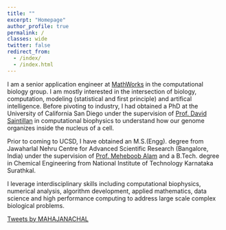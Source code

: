 ```yaml
---
title: ""
excerpt: "Homepage"
author_profile: true
permalink: /
classes: wide
twitter: false
redirect_from: 
  - /index/
  - /index.html
---
```


I am a senior application engineer at <a href="https://www.mathworks.com/">MathWorks</a> in the computational biology group. I am mostly interested in the intersection of biology, computation, modeling (statistical and first principle) and artifical intelligence. Before pivoting to industry, I had obtained a PhD at the University of California San Diego under the supervision of <a href="http://stokeslet.ucsd.edu/index.html">Prof. David Saintillan</a> in computational biophysics to understand how our genome organizes inside the nucleus of a cell. 

Prior to coming to UCSD, I have obtained an M.S.(Engg). degree from Jawaharlal Nehru Centre for Advanced Scientific Research (Bangalore, India) under the supervision of <a href="https://www.jncasr.ac.in/faculty/meheboob/">Prof. Meheboob Alam</a> and a B.Tech. degree in Chemical Engineering from National Institute of Technology Karnataka Surathkal.

I leverage interdisciplinary skills including computational biophysics, numerical analysis, algorithm development, applied mathematics, data science and high performance computing to address large scale complex biological problems.


<a class="twitter-timeline" data-width="500" data-height="1000" href="https://twitter.com/MAHAJANACHAL">Tweets by MAHAJANACHAL</a> <script async src="https://platform.twitter.com/widgets.js" charset="utf-8"></script> 
